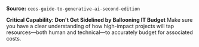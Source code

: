 **Source:** `ceos-guide-to-generative-ai-second-edition`

**Critical Capability: Don't Get Sidelined by Ballooning IT Budget**
Make sure you have a clear understanding of how high-impact projects will tap resources—both human and technical—to accurately budget for associated costs.
